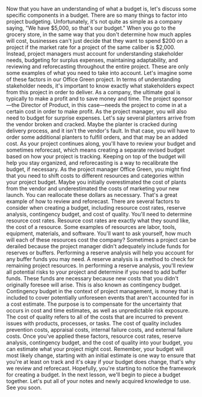 Now that you have an understanding of what a budget is, let's discuss some
specific components in a budget. There are so many things to factor into project
budgeting. Unfortunately, it's not quite as simple as a company saying, "We have
$5,000, so that's our budget." When you go to the grocery store, in the same way
that you don't determine how much apples will cost, businesses can't just decide
that they want to spend $200 on a project if the market rate for a project of
the same caliber is $2,000. Instead, project managers must account for
understanding stakeholder needs, budgeting for surplus expenses, maintaining
adaptability, and reviewing and reforecasting throughout the entire project.
These are only some examples of what you need to take into account. Let's
imagine some of these factors in our Office Green project. In terms of
understanding stakeholder needs, it's important to know exactly what
stakeholders expect from this project in order to deliver. As a company, the
ultimate goal is typically to make a profit and to save money and time. The
project sponsor—the Director of Product, in this case—needs the project to come
in at a certain cost in order to make profit. As the project manager, you will
also need to budget for surprise expenses. Let's say several planters arrive
from the vendor broken and cracked. Maybe the planter is cracked during delivery
process, and it isn't the vendor's fault. In that case, you will have to order
some additional planters to fulfill orders, and that may be an added cost. As
your project continues along, you'll have to review your budget and sometimes
reforecast, which means creating a separate revised budget based on how your
project is tracking. Keeping on top of the budget will help you stay organized,
and reforecasting is a way to recalibrate the budget, if necessary. As the
project manager Office Green, you might find that you need to shift costs to
different resources and categories within your project budget. Maybe you
initially overestimated the cost of plants from the vendor and underestimated
the costs of marketing your new launch. You can reallocate these dollars as
necessary. That's a great example of how to review and reforecast. There are
several factors to consider when creating a budget, including resource cost
rates, reserve analysis, contingency budget, and cost of quality. You'll need to
determine resource cost rates. Resource cost rates are exactly what they sound
like, the cost of a resource. Some examples of resources are labor, tools,
equipment, materials, and software. You'll want to ask yourself, how much will
each of these resources cost the company? Sometimes a project can be derailed
because the project manager didn't adequately include funds for reserves or
buffers. Performing a reserve analysis will help you account for any buffer
funds you may need. A reserve analysis is a method to check for remaining
project resources. In performing a reserve analysis, you'll review all potential
risks to your project and determine if you need to add buffer funds. These funds
are necessary because new costs that you didn't originally foresee will arise.
This is also known as contingency budget. Contingency budget in the context of
project management, is money that is included to cover potentially unforeseen
events that aren't accounted for in a cost estimate. The purpose is to
compensate for the uncertainty that occurs in cost and time estimates, as well
as unpredictable risk exposure. The cost of quality refers to all of the costs
that are incurred to prevent issues with products, processes, or tasks. The cost
of quality includes prevention costs, appraisal costs, internal failure costs,
and external failure costs. Once you've applied these factors, resource cost
rates, reserve analysis, contingency budget, and the cost of quality into your
budget, you can estimate what your project might cost. Remember, your budget
will most likely change, starting with an initial estimate is one way to ensure
that you're at least on track and it's okay if your budget does change, that's
why we review and reforecast. Hopefully, you're starting to notice the framework
for creating a budget. In the next lesson, we'll begin to piece a budget
together. Let's put all of your notes and newly acquired knowledge to use. See
you soon.
